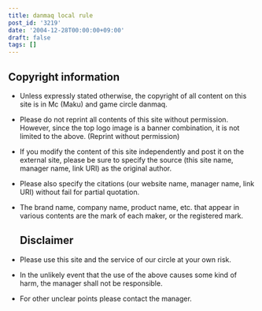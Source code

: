 ```yaml
---
title: danmaq local rule
post_id: '3219'
date: '2004-12-28T00:00:00+09:00'
draft: false
tags: []
---
```


## Copyright information

*   Unless expressly stated otherwise, the copyright of all content on this site is in Mc (Maku) and game circle danmaq.
*   Please do not reprint all contents of this site without permission. However, since the top logo image is a banner combination, it is not limited to the above. (Reprint without permission)
*   If you modify the content of this site independently and post it on the external site, please be sure to specify the source (this site name, manager name, link URI) as the original author.
*   Please also specify the citations (our website name, manager name, link URI) without fail for partial quotation.
*   The brand name, company name, product name, etc. that appear in various contents are the mark of each maker, or the registered mark.
    
    ## Disclaimer
    

*   Please use this site and the service of our circle at your own risk.
*   In the unlikely event that the use of the above causes some kind of harm, the manager shall not be responsible.
*   For other unclear points please contact the manager.